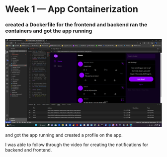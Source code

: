 # Week 1 — App Containerization

### created a Dockerfile for the frontend and backend ran the containers and got the app running

![created a Dockerfile for the frontend and backend ran the containers and got the app running](assets/imagescreated.png)



and got the app running and created a profile on the app. 



I was able to follow through the video for creating the notifications for backend and frontend.
